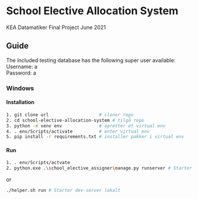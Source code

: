 # School Elective Allocation System

KEA Datamatiker Final Project June 2021

## Guide

The included testing database has the following super user available:  
Username: a  
Password: a

### Windows 

#### Installation

```bash
1. git clone url                   # cloner repo
2. cd school-elective-allocation-system # tilgå repo
3. python -m venv env              # opretter et virtual env
4. . env/Scripts/activate          # enter virtual env
5. pip install -r requirements.txt # installer pakker i virtual env
```

#### Run

```bash
1. . env/Scripts/actvate
2. python.exe .\school_elective_assigner\manage.py runserver # Starter dev-server lokalt
```
or
```bash
./helper.sh run	# Starter dev-server lokalt
```
